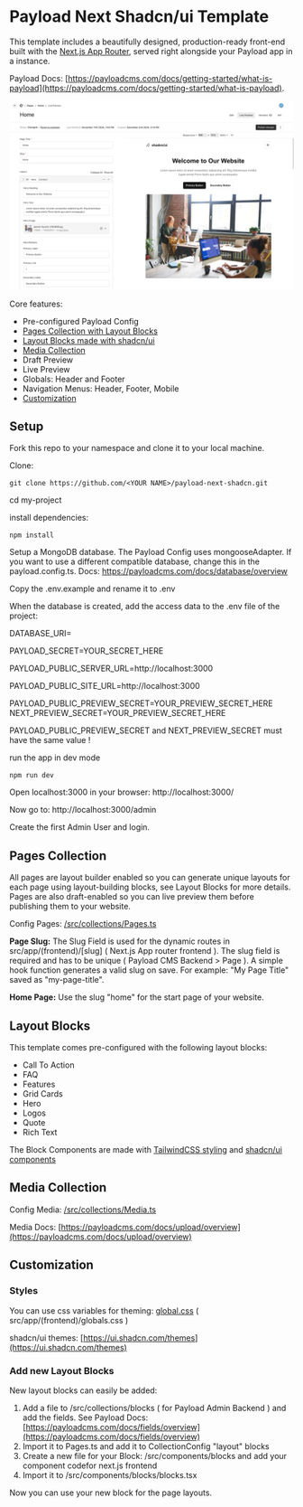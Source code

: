 # Payload Next Shadcn/ui Template

This template includes a beautifully designed, production-ready front-end built with the [Next.js App Router](https://nextjs.org/docs/app/building-your-application/routing), served right alongside your Payload app in a instance.

Payload Docs: [https://payloadcms.com/docs/getting-started/what-is-payload](https://payloadcms.com/docs/getting-started/what-is-payload).

![preview](./preview.png)

Core features:

- Pre-configured Payload Config
- [Pages Collection with Layout Blocks](#pages-collection)
- [Layout Blocks made with shadcn/ui](#layout-blocks)
- [Media Collection](#media-collection)
- Draft Preview
- Live Preview
- Globals: Header and Footer
- Navigation Menus: Header, Footer, Mobile
- [Customization](#customization)

## Setup

Fork this repo to your namespace and clone it to your local machine.

Clone:

```
git clone https://github.com/<YOUR NAME>/payload-next-shadcn.git
```

cd my-project

install dependencies:

```
npm install
```

Setup a MongoDB database. The Payload Config uses mongooseAdapter. If you want to use a different compatible database, change this in the payload.config.ts. Docs: https://payloadcms.com/docs/database/overview

Copy the .env.example and rename it to .env

When the database is created, add the access data to the .env file of the project:

DATABASE_URI=

PAYLOAD_SECRET=YOUR_SECRET_HERE

PAYLOAD_PUBLIC_SERVER_URL=http://localhost:3000

PAYLOAD_PUBLIC_SITE_URL=http://localhost:3000

PAYLOAD_PUBLIC_PREVIEW_SECRET=YOUR_PREVIEW_SECRET_HERE
NEXT_PREVIEW_SECRET=YOUR_PREVIEW_SECRET_HERE

PAYLOAD_PUBLIC_PREVIEW_SECRET and NEXT_PREVIEW_SECRET must have the same value !

run the app in dev mode

```
npm run dev
```

Open localhost:3000 in your browser: http://localhost:3000/

Now go to: http://localhost:3000/admin

Create the first Admin User and login.

## Pages Collection

All pages are layout builder enabled so you can generate unique layouts for each page using layout-building blocks, see Layout Blocks for more details. Pages are also draft-enabled so you can live preview them before publishing them to your website.

Config Pages: [/src/collections/Pages.ts](https://github.com/mrtzdev/payload-next-shadcn/blob/main/src/collections/Pages.ts)

**Page Slug:** The Slug Field is used for the dynamic routes in src/app/(frontend)/[slug] ( Next.js App router frontend ).
The slug field is required and has to be unique ( Payload CMS Backend > Page ). A simple hook function generates a valid slug on save. For example: "My Page Title" saved as "my-page-title".

**Home Page:** Use the slug "home" for the start page of your website.

## Layout Blocks

This template comes pre-configured with the following layout blocks:

- Call To Action
- FAQ
- Features
- Grid Cards
- Hero
- Logos
- Quote
- Rich Text

The Block Components are made with [TailwindCSS styling](https://tailwindcss.com/) and [shadcn/ui components](https://ui.shadcn.com/)

## Media Collection

Config Media: [/src/collections/Media.ts](https://github.com/mrtzdev/payload-next-shadcn/blob/main/src/collections/Media.ts)

Media Docs: [https://payloadcms.com/docs/upload/overview](https://payloadcms.com/docs/upload/overview)

## Customization

### Styles

You can use css variables for theming: [global.css](<https://github.com/mrtzdev/payload-next-shadcn/blob/main/src/app/(frontend)/globals.css>) ( src/app/(frontend)/globals.css )

shadcn/ui themes: [https://ui.shadcn.com/themes](https://ui.shadcn.com/themes)

### Add new Layout Blocks

New layout blocks can easily be added:

1. Add a file to /src/collections/blocks ( for Payload Admin Backend ) and add the fields.
   See Payload Docs: [https://payloadcms.com/docs/fields/overview](https://payloadcms.com/docs/fields/overview)
2. Import it to Pages.ts and add it to CollectionConfig "layout" blocks
3. Create a new file for your Block: /src/components/blocks and add your component codefor next.js frontend
4. Import it to /src/components/blocks/blocks.tsx

Now you can use your new block for the page layouts.
